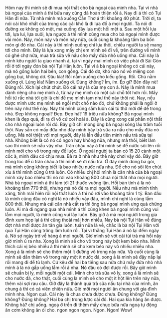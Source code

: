 Hôm nay thì mình sẽ đi mua nội thất cho bà ngoại của mình nha. Tại vì nhà bà ngoại của mình á thì bữa nay cũng đã hoàn thiện rồi á. Nay đi á thì có Tụi Hân đi nữa. Từ nhà mình mà xuống Cần Thơ á thì khoảng 40 phút. Trời ơi, ta nói cái khó nhất của trong các cái khó là đi lựa đồ á mọi người. Ta nói đi đường xe không có mệt, mà xuống đây lựa một hồi mệt á. Sau một hồi lựa tới, lựa lui, lựa xuôi, lựa ngược á thì mình cũng mua cho bà ngoại mình được vài món. Này, món này và món này nữa, cuối cùng là khoảng tầm ba bốn món gì đó nha. Cái này á thì mình xuống chỉ lựa thôi, chiều người ta sẽ mang tới cho mình. Đây là lựa xong mấy chị em mình sẽ đi về, trên đường về mình có ghé chợ nữa, mua trà sữa về nấu cho mấy đứa nhỏ uống nha. Cái này là mình kêu người ta giao nhanh á, tại vì ngày mai mình có việc phải đi Sài Gòn rồi ở tới ngày đón bà nội Tụi Hân luôn.  Tại vì á bà ngoại không có cái này, mà nó gồng luôn hai bên, con gồng. Cái đó dơ, khó nào nó vô miệng con gồng bụi, không dơ. Đâu kìa! Rồi nằm xuống cho kiểu gồng. Rồi. Chú nằm xuống ơi. Lúng kìa! Nằm xuống ơi. Đúng không? Ím, ím. Ép gì? Bên đây nè! Đúng rồi. Xích lại chút chút. Đó cái này là của mẹ con á. Này là mình mua dành riêng cho mẹ mình á, từ nay mẹ mình có một cái chỗ tốt hơn rồi. Mấy hồi từ rấc nhà tới giờ là chỉ để mẹ mình tạm như thế này thôi nè. Nay, nếu được mình ước mẹ mình sẽ ngồi một chỗ nào đó, chứ không phải là ngồi ở trên này như thế này. Nay thì mình cũng sắm luôn cái tủ thờ mới để để trong nhà. Đẹp không ngoại? Đẹp. Đẹp hả? 19 triệu nữa không? Bà ngoại mình khen là đẹp quá, đi ra đi vô cứ coi hoài à. Đây là cũng xong cái phần nội thất cho nhà ngoại luôn rồi đó. Bây giờ chỉ mong ông bà ngoại sống lâu trăm tuổi thôi. Nay sẵn có mấy đứa nhỏ đây mình bày trà sữa ra nấu cho mấy đứa nó uống. Mà nói thiệt với mọi người, đây là lần đầu tiên mình nấu trà sữa tại nhà. Không biết là có nó có ngon hay không nữa, nhưng mà thôi, biết làm sao thì mình sẽ nấu vậy nha. Trân châu này á thì mình sẽ để nước sôi lên rồi mình mới cho vô trong này để luộc. Ở ngoài người ta bán có 15 20 cành một cốc à, mình đâu có chịu mua. Bà ra ở nhà như thế này chơi vậy đó. Bây giờ trong lúc để ủ trân châu á thì mình sẽ đi nấu trà. Ở đây mình dùng ba gói, mà mình cũng không biết là bao nhiêu nước nữa nha. Để cho nó sôi lên chút xíu á thì mình cũng ủ trà luôn. Có nhiều chị hỏi mình là căn nhà của bà ngoại mình xây bao nhiêu thì nó rơi vào khoảng 800 chưa nội thất nha mọi người. Nhà bà ngoại mình á thì làm tới 21 thước vuông lận. Hồi bàn tính á là nó khoảng tầm 770 thôi, nhưng mà nó đẻ ra mọi người. Nếu như mà mình tính xăng, tính mái hiên rồi nội thất luôn á thì nó rơi vào khoảng tầm 1 tỷ. Ban đầu là mình cũng đâu có nghĩ là nó nhiều vậy đâu, mình chỉ nghĩ là cùng lắm 800 thôi. Nhưng mà cái căn nhà cất ra thì ông bà ngoại mình ưng quá chừng luôn. Ai mà đi ngang qua nhà mình á thì cũng khen bà ngoại mình cũng vui lắm mọi người, là mình cũng vui lây luôn. Bây giờ á mà mọi người trong gia đình xum họp lại á thì cũng thoải mái hơn nhiều. Nay bà nội Tụi Hân về đúng đợt nhà mới được ăn tân gia luôn. tuần nữa là về, chắc là bà nội Tụi Hân với qua Tụi Hân cũng trông lắm luôn rồi. Tại vì thằng Tụi Hân á nó lại đếm ngày á. Nó sợ ngày trở về hàng á mọi người. Giờ mình sẽ vớt cái túi trà mà hồi nãy giờ mình ủ ra nha. Xong là mình sẽ cho vô trong này bột kem béo nha. Mình thích cái vị béo nhiều á thì mình sẽ cho kem béo này vô nhiều nhiều nha. Xong á là mình sẽ cho thêm một ít đường vô trong này nữa. Và cuối cùng là mình sẽ dằn thêm vô trong này một ít nước đá, xong á là mình sẽ đậy nắp lại rồi mang đi để tủ lạnh. Cứ kêu để hai ba tiếng sau nữa chứ mấy đứa nhỏ nhà mình á là nó gấp uống lắm rồi á nha. Nó đâu có đợi được rồi. Bây giờ mình sẽ chuẩn bị ly, mỗi người một cái. Mình cho trà sữa vô ly, xong á là mình sẽ cho nước đá, cho thật, cuối cùng là mình sẽ cho một ít hột lên trên này nữa, thêm vài sợi rau câu. Giờ đây là thành quả trà sữa nấu tại nhà của mình, ăn chung á thì có cá viên chiên nữa. Giờ mời mọi người ăn chung với gia đình mình nha. Ngon quá. Cái này là chưa chưa được chưa. Đúng không? Đúng không? Đúng không? Hai ba chị trong lược cái đó. Hai qua kia hàng ăn được. Không hả? chị uống. ngoạ ở trển đi thêm mấy chục bữa nữa ngoạ tự động ăn cơm không ăn ỏi cho. ngon ngon ngon. Ngon. Ngon! Wow!